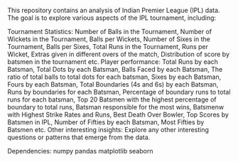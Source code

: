 This repository contains an analysis of Indian Premier League (IPL) data. The goal is to explore various aspects of the IPL tournament, including:

Tournament Statistics: Number of Balls in the Tournament, Number of Wickets in the Tournament, Balls per Wickets, Number of Sixes in the Tournament, Balls per Sixes, Total Runs in the Tournament, Runs per Wicket, Extras given in different overs of the match, Distribution of score by batsmen in the tournament etc.
Player performance: Total Runs by each Batsman, Total Dots by each Batsman, Balls Faced by each Batsman, The ratio of total balls to total dots for each batsman, Sixes by each Batsman, Fours by each Batsman, Total Boundaries (4s and 6s) by each Batsman, Runs by boundaries for each Batsman, Percentage of boundary runs to total runs for each batsman, Top 20 Batsmen with the highest percentage of boundary to total runs, Batsman responsible for the most wins, Batsmenw with Highest Strike Rates and Runs, Best Death Over Bowler, Top Scores by Batsmen in IPL, Number of Fifties by each Batsman, Most Fifties by Batsmen etc.
Other interesting insights: Explore any other interesting questions or patterns that emerge from the data.


Dependencies: 
numpy
pandas
matplotlib
seaborn
